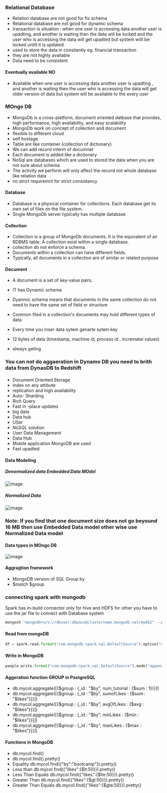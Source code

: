 ### Relational Database 
- Relation database are not good for fix schema 
- Relational database are not good for dynamic schema
- transaction is situation : when one user is accessing  data  another user is upadting, and another is waiting then the data wiil be locked and the user  who is accessing the data will get  upadted but system wiill be locked untill it is updated. 
- used to store the data in consitantly  eg. financial transaction
- they are not highly available
- Data need to be consistent
 
#### Eventually available  NO
- Available  when one user is accessing  data  another user is upadting , and another is waiting then the user who is accessing the data will get older version of data but system will be available to the every user

###  MOngo DB
- MongoDb is a cross-platform, document oriented datbase that provides, high performance, high availability, and easy scalability
- MongoDb work on concept of collection and document
- flexible to different cloud
- self hostage
- Table are like container (collection of dictionary)
- We can add record interm of documnet 
- Each document is added like a dictionary
- NoSql are databases which are used to stored the data when you are not sure about schema
- The activity we perform will only affect the record not whole database like relation data
-  no strict requiremnt for strict consistancy
#### Database 
- Database is a physical container for collections. Each database get its own set of files on the file system.
- Single MongoDb server typically has multiple database
  
#### Collection 
- Collection is a group of MongoDb documents. It is the equivalent of an RDBMS table. A collection exist within a single database.
- collection do not enforce a schema.
- Documents within a collection can have different fields.
- Typically, all documents in a collection are of similar or related purpose

#### Document 
- A document is a set of key-value pairs.
- IT has Dynamic schema
- Dyanmic schema means that documents in the same collection do not need to have the same set of field or structure
- Common filed in a collection's documents may hold different types of data
  
- Every time you inser data sytem genarte sytem key 
- 12 bytes of data (timestamp, machine id, process id , incrematal values)
- always geting

### You can not do aggaeration in Dynamo DB you need to brith data from DynaoDB to Redshift 

#### 
- Document Oriented Storage
- Index on any attibute
- replication and high availability
- Auto- Sharding
- Rich Query
- Fast in -place updates
- big data
- Data hub
- USer
- NoSQL solution
- User Data Management
- Data Hub
- Mobile application MongoDB are used
- Fast upadted

#### Data Modeling 
##### Denormalized data  Embedded Data MOdel
![image](https://github.com/user-attachments/assets/28c959ec-4a66-4d3a-8615-03d7eec8e3da)

##### Normalized Data 
![image](https://github.com/user-attachments/assets/a9ce52b6-1717-46c1-a446-db43ea605459)

### Note: If you find that one document size does not go beyound 16 MB then use Embedded Data model other wise use Normalized Data model 

#### Data types in MOngo DB 

![image](https://github.com/user-attachments/assets/55c8b20e-15fc-4ff6-b82c-dd67733cd51b)

#### Aggragtion framework 
- MongoDB version of SQL Group by
- $match $group 

###  connecting spark with mongodb  
Spark has in-build connector  only for hive and HDFS for other you have to use the jar file to connect with Database system 

```py
mongosh "mongodb+srv://dbuser:dbpass@clustername.mongodb.net/mydb1" --apiVersion 1 --username dbuser
```

#### Read from mongoDB 

```py
df = spark.read.format("com.mongodb.spark.sql.DefaultSource").option("uri", "mongodb+srv://dbuser:dbpass@clustername.mongodb.net/sampleDB.mycol").load()
```

#### Write in MongoDB 

```py
people.write.format("com.mongodb.spark.sql.DefaultSource").mode("append").option("uri","mongodb+srv://dbuser:dbpass@clustername.mongodb.net/mydb1.contacts").save()
```

#### Aggeration function GROUP in PostgreSQL 
- db.mycol.aggregate([{$group : {_id : "$by", num_tutorial : {$sum : 1}}}])
- db.mycol.aggregate([{$group : {_id : "$by", sumofLikes : {$sum : "$likes"}}}])
- db.mycol.aggregate([{$group : {_id : "$by", avgOfLikes : {$avg : "$likes"}}}])
- db.mycol.aggregate([{$group : {_id : "$by", minLikes : {$min : "$likes"}}}])
- db.mycol.aggregate([{$group : {_id : "$by", maxLikes : {$max : "$likes"}}}])

#### Functions in MongoDB 
- db.mycol.find()
- db.mycol.find().pretty()
- Equality db.mycol.find({"by":"bootcamp"}).pretty()
- Less than  db.mycol.find({"likes":{$lt:50}}).pretty()
- Less Than Equals db.mycol.find({"likes":{$lte:50}}).pretty()
- Greater Than db.mycol.find({"likes":{$gt:50}}).pretty()
- Greater Than Equals db.mycol.find({"likes":{$gte:50}}).pretty()


  
  
